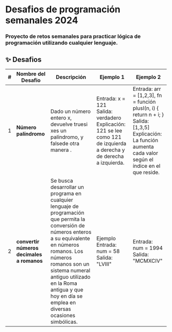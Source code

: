 # Desafios de programación semanales 2024
### Proyecto de retos semanales para practicar lógica de programación utilizando cualquier lenguaje.



## ✨ Desafios

|  #   | Nombre del Desafio         | Descripción                                                              | Ejemplo 1  | Ejemplo 2
| --- | ---------------- | ------------------------------------------------------------------------ |  ------------------------------------------------------------------------ |------------------------------------------------------------------------ |
| 1   | **Número palíndromo** | Dado un número entero x, devuelve truesi xes un palíndromo, y falsede otra manera . | Entrada: x = 121 <br> Salida: verdadero Explicación: 121 se lee como 121 de izquierda a derecha y de derecha a izquierda.| Entrada: arr = [1,2,3], fn = función plusI(n, i) { return n + i; } <br> Salida: [1,3,5] <br> Explicación: La función aumenta cada valor según el índice en el que reside.
| 2   | **convertir números decimales a romanos** | Se busca desarrollar un programa en cualquier lenguaje de programación que permita la conversión de números enteros a su equivalente en números romanos. Los números romanos son un sistema numeral antiguo utilizado en la Roma antigua y que hoy en día se emplea en diversas ocasiones simbólicas.| Ejemplo Entrada: num = 58 <br>Salida: "LVIII" | Entrada: num = 1994 <br>Salida: "MCMXCIV" |              
